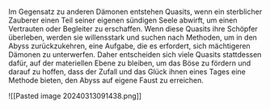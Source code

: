 Im Gegensatz zu anderen Dämonen entstehen Quasits, wenn ein sterblicher Zauberer einen Teil seiner eigenen sündigen Seele abwirft, um einen Vertrauten oder Begleiter zu erschaffen. Wenn diese Quasits ihre Schöpfer überleben, werden sie willensstark und suchen nach Methoden, um in den Abyss zurückzukehren, eine Aufgabe, die es erfordert, sich mächtigeren Dämonen zu unterwerfen. Daher entscheiden sich viele Quasits stattdessen dafür, auf der materiellen Ebene zu bleiben, um das Böse zu fördern und darauf zu hoffen, dass der Zufall und das Glück ihnen eines Tages eine Methode bieten, den Abyss auf eigene Faust zu erreichen.

![[Pasted image 20240313091438.png]]